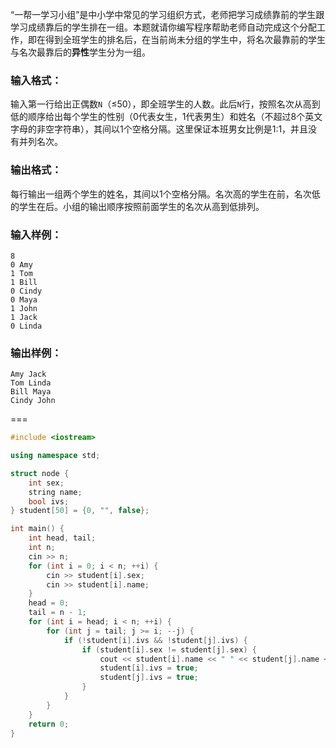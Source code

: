 “一帮一学习小组”是中小学中常见的学习组织方式，老师把学习成绩靠前的学生跟学习成绩靠后的学生排在一组。本题就请你编写程序帮助老师自动完成这个分配工作，即在得到全班学生的排名后，在当前尚未分组的学生中，将名次最靠前的学生与名次最靠后的**异性**学生分为一组。

### 输入格式：

输入第一行给出正偶数`N`（≤50），即全班学生的人数。此后`N`行，按照名次从高到低的顺序给出每个学生的性别（0代表女生，1代表男生）和姓名（不超过8个英文字母的非空字符串），其间以1个空格分隔。这里保证本班男女比例是1:1，并且没有并列名次。

### 输出格式：

每行输出一组两个学生的姓名，其间以1个空格分隔。名次高的学生在前，名次低的学生在后。小组的输出顺序按照前面学生的名次从高到低排列。

### 输入样例：

```in
8
0 Amy
1 Tom
1 Bill
0 Cindy
0 Maya
1 John
1 Jack
0 Linda
```

### 输出样例：

```out
Amy Jack
Tom Linda
Bill Maya
Cindy John
```

===

```Cpp
#include <iostream>

using namespace std;

struct node {
    int sex;
    string name;
    bool ivs;
} student[50] = {0, "", false};

int main() {
    int head, tail;
    int n;
    cin >> n;
    for (int i = 0; i < n; ++i) {
        cin >> student[i].sex;
        cin >> student[i].name;
    }
    head = 0;
    tail = n - 1;
    for (int i = head; i < n; ++i) {
        for (int j = tail; j >= i; --j) {
            if (!student[i].ivs && !student[j].ivs) {
                if (student[i].sex != student[j].sex) {
                    cout << student[i].name << " " << student[j].name << endl;
                    student[i].ivs = true;
                    student[j].ivs = true;
                }
            }
        }
    }
    return 0;
}
```